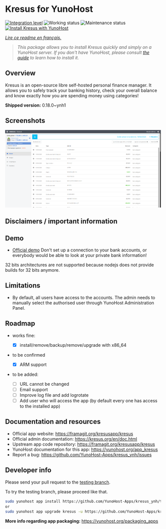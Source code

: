 <!--
N.B.: This README was automatically generated by https://github.com/YunoHost/apps/tree/master/tools/README-generator
It shall NOT be edited by hand.
-->

# Kresus for YunoHost

[![Integration level](https://dash.yunohost.org/integration/kresus.svg)](https://dash.yunohost.org/appci/app/kresus) ![Working status](https://ci-apps.yunohost.org/ci/badges/kresus.status.svg) ![Maintenance status](https://ci-apps.yunohost.org/ci/badges/kresus.maintain.svg)  
[![Install Kresus with YunoHost](https://install-app.yunohost.org/install-with-yunohost.svg)](https://install-app.yunohost.org/?app=kresus)

*[Lire ce readme en français.](./README_fr.md)*

> *This package allows you to install Kresus quickly and simply on a YunoHost server.
If you don't have YunoHost, please consult [the guide](https://yunohost.org/#/install) to learn how to install it.*

## Overview

Kresus is an open-source libre self-hosted personal finance manager. It allows you to safely track your banking history, check your overall balance and know exactly how you are spending money using categories!


**Shipped version:** 0.18.0~ynh1

## Screenshots

![Screenshot of Kresus](./doc/screenshots/screenshot.png)

## Disclaimers / important information

## Demo

* [Official demo](https://kresus.org/en/demo.html) Don't set up a connection to your bank accounts, or everybody would be able to look at your private bank information!

32 bits architectures are not supported because nodejs does not provide builds for 32 bits anymore.

## Limitations

* By default, all users have access to the accounts. The admin needs to manually select the authorised user through YunoHost Administration Panel.

## Roadmap

* works fine:

  * [x] install/remove/backup/remove/upgrade with x86_64

* to be confirmed
  * [x] ARM support

* to be added:
  * [ ] URL cannot be changed
  * [ ] Email support
  * [ ] Improve log file and add logrotate
  * [ ] Add user who will access the app (by default every one has access to the installed app)

## Documentation and resources

* Official app website: <https://framagit.org/kresusapp/kresus>
* Official admin documentation: <https://kresus.org/en/doc.html>
* Upstream app code repository: <https://framagit.org/kresusapp/kresus>
* YunoHost documentation for this app: <https://yunohost.org/app_kresus>
* Report a bug: <https://github.com/YunoHost-Apps/kresus_ynh/issues>

## Developer info

Please send your pull request to the [testing branch](https://github.com/YunoHost-Apps/kresus_ynh/tree/testing).

To try the testing branch, please proceed like that.

``` bash
sudo yunohost app install https://github.com/YunoHost-Apps/kresus_ynh/tree/testing --debug
or
sudo yunohost app upgrade kresus -u https://github.com/YunoHost-Apps/kresus_ynh/tree/testing --debug
```

**More info regarding app packaging:** <https://yunohost.org/packaging_apps>
